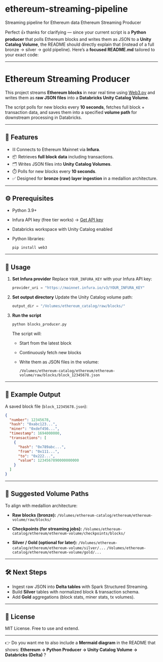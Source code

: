 # ethereum-streaming-pipeline
Streaming pipeline for Ethereum data
Ethereum Streaming Producer

Perfect 👍 thanks for clarifying — since your current script is a **Python producer** that polls Ethereum blocks and writes them as JSON to a **Unity Catalog Volume**, the README should directly explain that (instead of a full bronze → silver → gold pipeline). Here’s a **focused README.md** tailored to your exact code:

---

# Ethereum Streaming Producer

This project streams **Ethereum blocks** in near real time using [Web3.py](https://web3py.readthedocs.io/) and writes them as **raw JSON files** into a **Databricks Unity Catalog Volume**.

The script polls for new blocks every **10 seconds**, fetches full block + transaction data, and saves them into a specified **volume path** for downstream processing in Databricks.

---

## 📌 Features

* ⛓️ Connects to Ethereum Mainnet via **Infura**.
* 📦 Retrieves **full block data** including transactions.
* 🗂️ Writes JSON files into **Unity Catalog Volumes**.
* ⏱️ Polls for new blocks every **10 seconds**.
* ✅ Designed for **bronze (raw) layer ingestion** in a medallion architecture.

---

## ⚙️ Prerequisites

* Python 3.9+
* Infura API key (free tier works) → [Get API key](https://infura.io/)
* Databricks workspace with Unity Catalog enabled
* Python libraries:

  ```bash
  pip install web3
  ```

---

## 🚀 Usage

1. **Set Infura provider**
   Replace `YOUR_INFURA_KEY` with your Infura API key:

   ```python
   provider_uri = "https://mainnet.infura.io/v3/YOUR_INFURA_KEY"
   ```

2. **Set output directory**
   Update the Unity Catalog volume path:

   ```python
   output_dir = "/Volumes/ethereum_catalog/raw/blocks/"
   ```

3. **Run the script**

   ```bash
   python blocks_producer.py
   ```

   The script will:

   * Start from the latest block
   * Continuously fetch new blocks
   * Write them as JSON files in the volume:

     ```
     /Volumes/ethereum-catalog/ethereum/ethereum-volume/raw/blocks/block_12345678.json
     ```

---

## 📂 Example Output

A saved block file (`block_12345678.json`):

```json
{
  "number": 12345678,
  "hash": "0xabc123...",
  "miner": "0xdef456...",
  "timestamp": 1694000000,
  "transactions": [
    {
      "hash": "0x789abc...",
      "from": "0x111...",
      "to": "0x222...",
      "value": 1234567890000000000
    }
  ]
}
```

---

## 🔄 Suggested Volume Paths

To align with medallion architecture:

* **Raw blocks (bronze):**
  `/Volumes/ethereum-catalog/ethereum/ethereum-volume/raw/blocks/`

* **Checkpoints (for streaming jobs):**
  `/Volumes/ethereum-catalog/ethereum/ethereum-volume/checkpoints/blocks/`

* **Silver / Gold (optional for later):**
  `/Volumes/ethereum-catalog/ethereum/ethereum-volume/silver/...`
  `/Volumes/ethereum-catalog/ethereum/ethereum-volume/gold/...`

---

## 🛠️ Next Steps

* Ingest raw JSON into **Delta tables** with Spark Structured Streaming.
* Build **Silver** tables with normalized block & transaction schema.
* Add **Gold** aggregations (block stats, miner stats, tx volumes).

---

## 📜 License

MIT License. Free to use and extend.

---

👉 Do you want me to also include a **Mermaid diagram** in the README that shows:
**Ethereum → Python Producer → Unity Catalog Volume → Databricks (Delta)** ?

